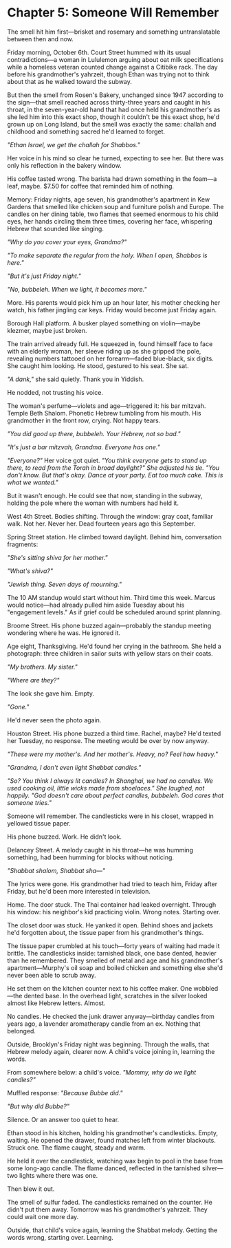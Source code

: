# Chapter 5: Someone Will Remember

The smell hit him first—brisket and rosemary and something untranslatable between then and now.

Friday morning, October 6th. Court Street hummed with its usual contradictions—a woman in Lululemon arguing about oat milk specifications while a homeless veteran counted change against a Citibike rack. The day before his grandmother's yahrzeit, though Ethan was trying not to think about that as he walked toward the subway.

But then the smell from Rosen's Bakery, unchanged since 1947 according to the sign—that smell reached across thirty-three years and caught in his throat, in the seven-year-old hand that had once held his grandmother's as she led him into this exact shop, though it couldn't be this exact shop, he'd grown up on Long Island, but the smell was exactly the same: challah and childhood and something sacred he'd learned to forget.

*"Ethan Israel, we get the challah for Shabbos."*

Her voice in his mind so clear he turned, expecting to see her. But there was only his reflection in the bakery window.

His coffee tasted wrong. The barista had drawn something in the foam—a leaf, maybe. $7.50 for coffee that reminded him of nothing.

Memory: Friday nights, age seven, his grandmother's apartment in Kew Gardens that smelled like chicken soup and furniture polish and Europe. The candles on her dining table, two flames that seemed enormous to his child eyes, her hands circling them three times, covering her face, whispering Hebrew that sounded like singing.

*"Why do you cover your eyes, Grandma?"*

*"To make separate the regular from the holy. When I open, Shabbos is here."*

*"But it's just Friday night."*

*"No, bubbeleh. When we light, it becomes more."*

More. His parents would pick him up an hour later, his mother checking her watch, his father jingling car keys. Friday would become just Friday again.

Borough Hall platform. A busker played something on violin—maybe klezmer, maybe just broken. 

The train arrived already full. He squeezed in, found himself face to face with an elderly woman, her sleeve riding up as she gripped the pole, revealing numbers tattooed on her forearm—faded blue-black, six digits. She caught him looking. He stood, gestured to his seat. She sat.

*"A dank,"* she said quietly. Thank you in Yiddish.

He nodded, not trusting his voice.

The woman's perfume—violets and age—triggered it: his bar mitzvah. Temple Beth Shalom. Phonetic Hebrew tumbling from his mouth. His grandmother in the front row, crying. Not happy tears.

*"You did good up there, bubbeleh. Your Hebrew, not so bad."*

*"It's just a bar mitzvah, Grandma. Everyone has one."*

*"Everyone?"* Her voice got quiet. *"You think everyone gets to stand up there, to read from the Torah in broad daylight?" She adjusted his tie. "You don't know. But that's okay. Dance at your party. Eat too much cake. This is what we wanted."*

But it wasn't enough. He could see that now, standing in the subway, holding the pole where the woman with numbers had held it.

West 4th Street. Bodies shifting. Through the window: gray coat, familiar walk. Not her. Never her. Dead fourteen years ago this September.


Spring Street station. He climbed toward daylight. Behind him, conversation fragments:

*"She's sitting shiva for her mother."*

*"What's shiva?"*

*"Jewish thing. Seven days of mourning."*

The 10 AM standup would start without him. Third time this week. Marcus would notice—had already pulled him aside Tuesday about his "engagement levels." As if grief could be scheduled around sprint planning.

Broome Street. His phone buzzed again—probably the standup meeting wondering where he was. He ignored it.


Age eight, Thanksgiving. He'd found her crying in the bathroom. She held a photograph: three children in sailor suits with yellow stars on their coats.

*"My brothers. My sister."*

*"Where are they?"*

The look she gave him. Empty.

*"Gone."*

He'd never seen the photo again.

Houston Street. His phone buzzed a third time. Rachel, maybe? He'd texted her Tuesday, no response. The meeting would be over by now anyway.


*"These were my mother's. And her mother's. Heavy, no? Feel how heavy."*

*"Grandma, I don't even light Shabbat candles."*

*"So? You think I always lit candles? In Shanghai, we had no candles. We used cooking oil, little wicks made from shoelaces." She laughed, not happily. "God doesn't care about perfect candles, bubbeleh. God cares that someone tries."*

Someone will remember. The candlesticks were in his closet, wrapped in yellowed tissue paper.

His phone buzzed. Work. He didn't look.


Delancey Street. A melody caught in his throat—he was humming something, had been humming for blocks without noticing.

*"Shabbat shalom, Shabbat sha—"*

The lyrics were gone. His grandmother had tried to teach him, Friday after Friday, but he'd been more interested in television.

Home. The door stuck. The Thai container had leaked overnight. Through his window: his neighbor's kid practicing violin. Wrong notes. Starting over.

The closet door was stuck. He yanked it open. Behind shoes and jackets he'd forgotten about, the tissue paper from his grandmother's things.

The tissue paper crumbled at his touch—forty years of waiting had made it brittle. The candlesticks inside: tarnished black, one base dented, heavier than he remembered. They smelled of metal and age and his grandmother's apartment—Murphy's oil soap and boiled chicken and something else she'd never been able to scrub away.

He set them on the kitchen counter next to his coffee maker. One wobbled—the dented base. In the overhead light, scratches in the silver looked almost like Hebrew letters. Almost.

No candles. He checked the junk drawer anyway—birthday candles from years ago, a lavender aromatherapy candle from an ex. Nothing that belonged.

Outside, Brooklyn's Friday night was beginning. Through the walls, that Hebrew melody again, clearer now. A child's voice joining in, learning the words.

From somewhere below: a child's voice. *"Mommy, why do we light candles?"*

Muffled response: *"Because Bubbe did."*

*"But why did Bubbe?"*

Silence. Or an answer too quiet to hear.

Ethan stood in his kitchen, holding his grandmother's candlesticks. Empty, waiting. He opened the drawer, found matches left from winter blackouts. Struck one. The flame caught, steady and warm.

He held it over the candlestick, watching wax begin to pool in the base from some long-ago candle. The flame danced, reflected in the tarnished silver—two lights where there was one.

Then blew it out.

The smell of sulfur faded. The candlesticks remained on the counter. He didn't put them away. Tomorrow was his grandmother's yahrzeit. They could wait one more day.

Outside, that child's voice again, learning the Shabbat melody. Getting the words wrong, starting over. Learning.
